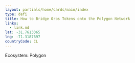 ```yaml
---
layout: partials/home/cards/main/index
type: defi
title: How to Bridge Orbs Tokens onto the Polygon Network
links:
  - link.md
lat: -31.7613365
lng: -71.3187697
countryCode: CL
---
```


Ecosystem: Polygon
